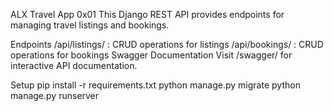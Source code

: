 ALX Travel App 0x01
This Django REST API provides endpoints for managing travel listings and bookings.

Endpoints
/api/listings/ : CRUD operations for listings
/api/bookings/ : CRUD operations for bookings
Swagger Documentation
Visit /swagger/ for interactive API documentation.

Setup
pip install -r requirements.txt
python manage.py migrate
python manage.py runserver